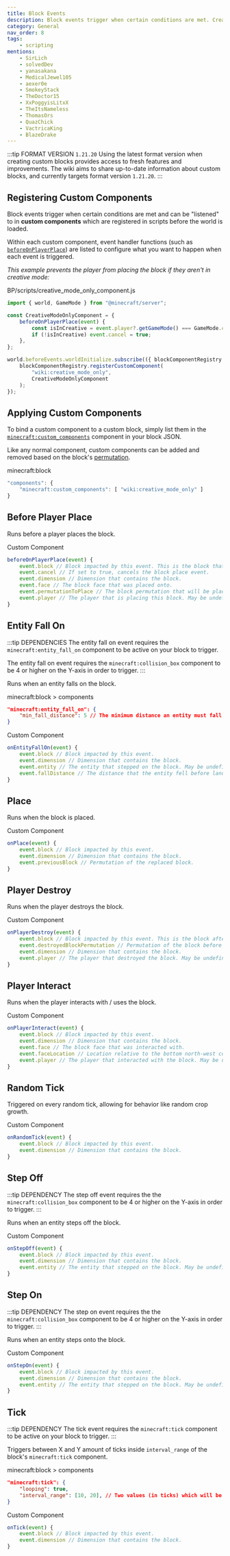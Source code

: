 ```yaml
---
title: Block Events
description: Block events trigger when certain conditions are met. Creators can hook into these events to modify the game world when events are triggered.
category: General
nav_order: 8
tags:
    - scripting
mentions:
    - SirLich
    - solvedDev
    - yanasakana
    - MedicalJewel105
    - aexer0e
    - SmokeyStack
    - TheDoctor15
    - XxPoggyisLitxX
    - TheItsNameless
    - ThomasOrs
    - QuazChick
    - VactricaKing
    - BlazeDrake
---
```


:::tip FORMAT VERSION `1.21.20`
Using the latest format version when creating custom blocks provides access to fresh features and improvements. The wiki aims to share up-to-date information about custom blocks, and currently targets format version `1.21.20`.
:::

## Registering Custom Components

Block events trigger when certain conditions are met and can be "listened" to in **custom components** which are registered in scripts before the world is loaded.

Within each custom component, event handler functions (such as [`beforeOnPlayerPlace`](#before-player-place)) are listed to configure what you want to happen when each event is triggered.

_This example prevents the player from placing the block if they aren't in creative mode:_

<CodeHeader>BP/scripts/creative_mode_only_component.js</CodeHeader>

```js
import { world, GameMode } from "@minecraft/server";

const CreativeModeOnlyComponent = {
    beforeOnPlayerPlace(event) {
        const isInCreative = event.player?.getGameMode() === GameMode.creative;
        if (!isInCreative) event.cancel = true;
    },
};

world.beforeEvents.worldInitialize.subscribe(({ blockComponentRegistry }) => {
    blockComponentRegistry.registerCustomComponent(
        "wiki:creative_mode_only",
        CreativeModeOnlyComponent
    );
});
```

## Applying Custom Components

To bind a custom component to a custom block, simply list them in the [`minecraft:custom_components`](/blocks/block-components#custom-components) component in your block JSON.

Like any normal component, custom components can be added and removed based on the block's [permutation](/blocks/block-permutations).

<CodeHeader>minecraft:block</CodeHeader>

```js
"components": {
    "minecraft:custom_components": [ "wiki:creative_mode_only" ]
}
```

## Before Player Place

Runs before a player places the block.

<CodeHeader>Custom Component</CodeHeader>

```js
beforeOnPlayerPlace(event) {
    event.block // Block impacted by this event. This is the block that will be replaced.
    event.cancel // If set to true, cancels the block place event.
    event.dimension // Dimension that contains the block.
    event.face // The block face that was placed onto.
    event.permutationToPlace // The block permutation that will be placed. Can be changed to place a different permutation instead.
    event.player // The player that is placing this block. May be undefined.
}
```

## Entity Fall On

:::tip DEPENDENCIES
The entity fall on event requires the `minecraft:entity_fall_on` component to be active on your block to trigger.

The entity fall on event requires the `minecraft:collision_box` component to be 4 or higher on the Y-axis in order to trigger.
:::

Runs when an entity falls on the block.

<CodeHeader>minecraft:block > components</CodeHeader>

```json
"minecraft:entity_fall_on": {
    "min_fall_distance": 5 // The minimum distance an entity must fall to trigger this event (optional).
}
```

<CodeHeader>Custom Component</CodeHeader>

```js
onEntityFallOn(event) {
    event.block // Block impacted by this event.
    event.dimension // Dimension that contains the block.
    event.entity // The entity that stepped on the block. May be undefined.
    event.fallDistance // The distance that the entity fell before landing.
}
```

## Place

Runs when the block is placed.

<CodeHeader>Custom Component</CodeHeader>

```js
onPlace(event) {
    event.block // Block impacted by this event.
    event.dimension // Dimension that contains the block.
    event.previousBlock // Permutation of the replaced block.
}
```

## Player Destroy

Runs when the player destroys the block.

<CodeHeader>Custom Component</CodeHeader>

```js
onPlayerDestroy(event) {
    event.block // Block impacted by this event. This is the block after it has been destroyed.
    event.destroyedBlockPermutation // Permutation of the block before it was destroyed.
    event.dimension // Dimension that contains the block.
    event.player // The player that destroyed the block. May be undefined.
}
```

## Player Interact

Runs when the player interacts with / uses the block.

<CodeHeader>Custom Component</CodeHeader>

```js
onPlayerInteract(event) {
    event.block // Block impacted by this event.
    event.dimension // Dimension that contains the block.
    event.face // The block face that was interacted with.
    event.faceLocation // Location relative to the bottom north-west corner of the block that the player interacted with.
    event.player // The player that interacted with the block. May be undefined.
}
```

## Random Tick

Triggered on every random tick, allowing for behavior like random crop growth.

<CodeHeader>Custom Component</CodeHeader>

```js
onRandomTick(event) {
    event.block // Block impacted by this event.
    event.dimension // Dimension that contains the block.
}
```

## Step Off

:::tip DEPENDENCY
The step off event requires the the `minecraft:collision_box` component to be 4 or higher on the Y-axis in order to trigger.
:::

Runs when an entity steps off the block.

<CodeHeader>Custom Component</CodeHeader>

```js
onStepOff(event) {
    event.block // Block impacted by this event.
    event.dimension // Dimension that contains the block.
    event.entity // The entity that stepped on the block. May be undefined.
}
```

## Step On

:::tip DEPENDENCY
The step on event requires the the `minecraft:collision_box` component to be 4 or higher on the Y-axis in order to trigger.
:::

Runs when an entity steps onto the block.

<CodeHeader>Custom Component</CodeHeader>

```js
onStepOn(event) {
    event.block // Block impacted by this event.
    event.dimension // Dimension that contains the block.
    event.entity // The entity that stepped on the block. May be undefined.
}
```

## Tick

:::tip DEPENDENCY
The tick event requires the `minecraft:tick` component to be active on your block to trigger.
:::

Triggers between X and Y amount of ticks inside `interval_range` of the block's `minecraft:tick` component.

<CodeHeader>minecraft:block > components</CodeHeader>

```json
"minecraft:tick": {
    "looping": true,
    "interval_range": [10, 20], // Two values (in ticks) which will be randomly decided between to determine delay duration.
}
```

<CodeHeader>Custom Component</CodeHeader>

```js
onTick(event) {
    event.block // Block impacted by this event.
    event.dimension // Dimension that contains the block.
}
```

